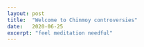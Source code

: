 ```yaml
---
layout: post
title:  "Welcome to Chinmoy controversies"
date:   2020-06-25
excerpt: "feel meditation needful"
---
```

